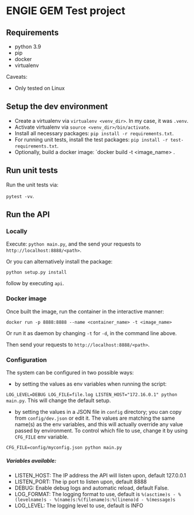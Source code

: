 # ENGIE GEM Test project

## Requirements

- python 3.9
- pip
- docker
- virtualenv


Caveats:

- Only tested on Linux


## Setup the dev environment

- Create a virtualenv via `virtualenv <venv_dir>`. In my case, it was `.venv`.
- Activate virtualenv via `source <venv_dir>/bin/activate`.
- Install all necessary packages: `pip install -r requirements.txt`.
- For running unit tests, install the test packages: `pip install -r test-requirements.txt`.
- Optionally, build a docker image: `docker build -t <image_name> .


## Run unit tests

Run the unit tests via:

`pytest -vv`.


## Run the API

### Locally

Execute: `python main.py`, and the send your requests to `http://localhost:8888/<path>`.

Or you can alternatively install the package:

`python setup.py install`

follow by executing `api`. 


### Docker image


Once built the image, run the container in the interactive manner:

`docker run -p 8888:8888 --name <container_name> -t <image_name>`

Or run it as daemon by changing `-t` for `-d`, in the command line above.

Then send your requests to `http://localhost:8888/<path>`.


### Configuration


The system can be configured in two possible ways:

- by setting the values as env variables when running the script:

`LOG_LEVEL=DEBUG LOG_FILE=file.log LISTEN_HOST="172.16.0.1" python main.py`. This will change the default setup.

- by setting the values in a JSON file in `config` directory; you can copy from `config/dev.json` or edit it. The values are matching 
the same name(s) as the env variables, and this will actually override any value passed by environment. To control which file to use, 
change it by using `CFG_FILE` env variable.

`CFG_FILE=config/myconfig.json python main.py`


##### Variables available:


- LISTEN_HOST: The IP address the API will listen upon, default 127.0.0.1
- LISTEN_PORT: The ip port to listen upon, default 8888
- DEBUG: Enable debug logs and automatic reload, default False.
- LOG_FORMAT: The logging format to use, default is `%(asctime)s - %(levelname)s - %(name)s:%(filename)s:%(lineno)d - %(message)s`
- LOG_LEVEL: The logging level to use, default is INFO


